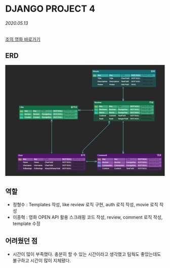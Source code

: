 # DJANGO PROJECT 4

###### 2020.05.13

[조의 영화 바로가기](https://jo-movie.herokuapp.com/)

## ERD
![](ERD.PNG)

## 역할
- 정형수 : Templates 작성, like review 로직 구현, auth 로직 작성, movie 로직 작성
- 이종혁 : 영화 OPEN API 활용 스크래핑 코드 작성, review, comment 로직 작성, template 수정

## 어려웠던 점
- 시간이 많이 부족했다. 충분히 할 수 있는 시간이라고 생각했고 팀웍도 좋았는데도 불구하고 시간이 많이 지체됐다.